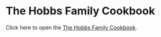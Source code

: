 # The Hobbs Family Cookbook

Click here to open the [The Hobbs Family Cookbook](https://craigahobbs.github.io/hobbs-family-cookbook/#categories.0=Introduction).
